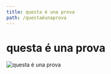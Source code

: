 ```yaml
---
title: questa é una prova
path: /questaéunaprova
---
```

# questa é una prova

![questa é una prova](img/sticker_001.svg "prova")